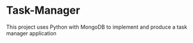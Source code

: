 # Task-Manager
This project uses Python with MongoDB to implement and produce a task manager application
